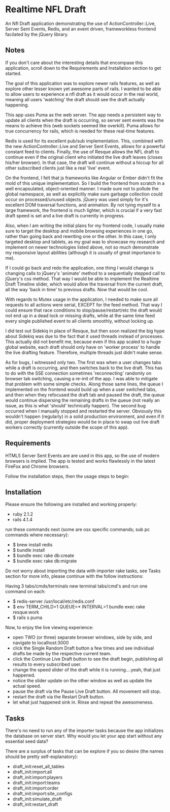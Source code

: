 # Realtime NFL Draft

An Nfl Draft application demonstrating the use of ActionController::Live, Server Sent Events, Redis, and an event driven, frameworkless frontend facilated by the jQuery library.

## Notes

If you don't care about the interesting details that encompase this application, scroll down to the Requirements and Installation section to get started.

The goal of this application was to explore newer rails features, as well as
explore other lesser known yet awesome parts of rails. I wanted to be able
to allow users to experience a nfl draft as it would occur in the real world,
meaning all users 'watching' the draft should see the draft actually happening.

This app uses Puma as the web server. The app needs a persistent way to update all clients when the draft is occurring, so server sent events was the means to achieve this (web sockets seemed like overkill). Puma allows for true concurrency for rails, which is needed for these real-time features.

Redis is used for its excellent pub/sub implementation. This, combined with the new ActionController::Live and Server Sent Events, allows for a powerful constant feed to clients. Finally, the use of Resque allows the NFL draft to continue even if the original client who initiated the live draft leaves (closes his/her browser). In that case, the draft will continue without a hiccup for all other subscribed clients just like a real 'live' event.

On the frontend, I felt that js frameworks like Angular or Ember didn't fit the mold of this unique implementation. So I build the frontend from scratch in a well encapsulated, object-oriented manner. I made sure not to pollute the global namespace, as well as explicitly make sure garbage collection could occur on processed/unused objects. jQuery was used simply for it's excellent DOM traversal functions, and animation. By not tying myself to a large framework, the frontend is much lighter, which is crucial if a very fast draft speed is set and a live draft is currently in progress.

Also, when I am writing the initial plans for my frontend code, I usually make sure to target the desktop and mobile browsing experiences in one go, rather than going back and rewriting one or the other. In this case, I only targeted desktop and tablets, as my goal was to showcase my research and implement on newer technologies listed above, not so much demonstrate my responsive layout abilities (although it is usually of great importance to me).

If I could go back and redo the application, one thing I would change is changing calls to jQuery's 'animate' method to a sequentially stepped call to jQuery's css method. That way I would be able to implement the Realtime Draft Timeline slider, which would allow the traversal from the current draft, all the way 'back in time' to previous drafts. Now that would be cool.

With regards to Mutex usage in the application, I needed to make sure all requests to all actions were serial, EXCEPT for the feed method. That way I could ensure that race conditions to stop/pause/restart/etc the draft would not end up in a dead lock or missing drafts, while at the same time feed every single published event to all clients smoothly, without locking up.

I did test out Sidekiq in place of Resque, but then soon realized the big hype about Sidekiq was due to the fact that it used threads instead of processes. This actually did not benefit me, because even if this app scaled to a huge global website, each draft should only have on 'worker process' to handle the live drafting feature. Therefore, multiple threads just didn't make sense.

As for bugs, I witnessed only two. The first was when a user changes tabs while a draft is occurring, and then switches back to the live draft. This has to do with the SSE connection sometimes 'reconnecting' randomly on browser tab switching, causing a re-init of the app. I was able to mitigate that problem with some simple checks. Along those same lines, the queue I implemented on the frontend would build up when a user switched tabs, and then when they refocused the draft tab and paused the draft, the queue would continue dispersing the remaining drafts in the queue (not really an issue, as this is what 'should' technically happen). The second bug occurred when I manually stopped and restarted the server. Obviously this wouldn't happen (regularly) in a solid production environment, and even if it did, proper deployment strategies would be in place to swap out live draft workers correctly (currently outside the scope of this app).

## Requirements
HTML5 Server Sent Events are are used in this app, so the use of modern browsers is implied. The app is tested and works flawlessly in the latest FireFox and Chrome browsers.

Follow the installation steps, then the usage steps to begin:

## Installation

Please ensure the following are installed and working properly:
  * ruby 2.1.2
  * rails 4.1.4

run these commands next (some are osx specific commands; sub pc commands where necessary):
  * $ brew install redis
  * $ bundle install
  * $ bundle exec rake db:create
  * $ bundle exec rake db:migrate

Do not worry about importing the data with importer rake tasks, see Tasks section for more info, please continue with the follow instructions:

Having 3 tabs/cmds/terminals new terminal tabs/cmd's and run one command on each:
  * $ redis-server /usr/local/etc/redis.conf
  * $ env TERM_CHILD=1 QUEUE=* INTERVAL=1 bundle exec rake resque:work
  * $ rails s puma

Now, to enjoy the live viewing experience:
  * open TWO (or three) separate browser windows, side by side, and navigate to localhost:3000
  * click the Single Random Draft button a few times and see individual drafts be made by the respective current team.
  * click the Continue Live Draft button to see the draft begin, publishing all results to every subscribed user.
  * change the speed slider of the draft while it is running....yeah, that just happened.
  * notice the slider update on the other window as well as update the actual speed.
  * pause the draft via the Pause Live Draft button. All movement will stop.
  * restart the draft via the Restart Draft button.
  * let what just happened sink in. Rinse and repeat the awesomeness.

## Tasks

There's no need to run any of the importer tasks because the app initializes the database on server start. Why would you let your app start without any essential seed data? 

There are a surplus of tasks that can be explore if you so desire (the names should be pretty self-explanatory):

* draft_init:reset_all_tables
* draft_init:import:all
* draft_init:import:players
* draft_init:import:teams
* draft_init:import:order
* draft_init:import:site_configs
* draft_init:simulate_draft
* draft_init:restart_draft


